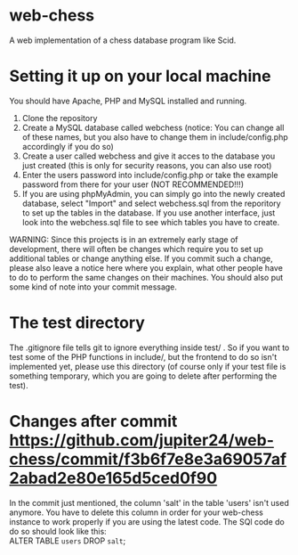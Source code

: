 web-chess
================

A web implementation of a chess database program like Scid.

Setting it up on your local machine
==========================================

You should have Apache, PHP and MySQL installed and running.

1. Clone the repository
2. Create a MySQL database called webchess (notice: You can change all of these names, but you also have to change them in include/config.php accordingly if you do so)
3. Create a user called webchess and give it acces to the database you just created (this is only for security reasons, you can also use root)
4. Enter the users password into include/config.php or take the example password from there for your user (NOT RECOMMENDED!!!)
5. If you are using phpMyAdmin, you can simply go into the newly created database, select "Import" and select webchess.sql from the reporitory to set up the tables in the database. If you use another interface, just look into the webchess.sql file to see which tables you have to create.

WARNING: Since this projects is in an extremely early stage of development, there will often be changes which require you to set up additional tables or change anything else.
If you commit such a change, please also leave a notice here where you explain, what other people have to do to perform the same changes on their machines.
You should also put some kind of note into your commit message.


The test directory
========================

The .gitignore file tells git to ignore everything inside test/ .
So if you want to test some of the PHP functions in include/, but the frontend to do so isn't implemented yet, please use this directory (of course only if your test file is something temporary, which you are going to delete after performing the test).

Changes after commit https://github.com/jupiter24/web-chess/commit/f3b6f7e8e3a69057af2abad2e80e165d5ced0f90
===================================================================================================================

In the commit just mentioned, the column 'salt' in the table 'users' isn't used anymore.
You have to delete this column in order for your web-chess instance to work properly if you are using the latest code.
The SQl code do do so should look like this:  
ALTER TABLE `users` DROP `salt`;
